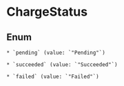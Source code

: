 
# ChargeStatus

## Enum


    * `pending` (value: `"Pending"`)

    * `succeeded` (value: `"Succeeded"`)

    * `failed` (value: `"Failed"`)



